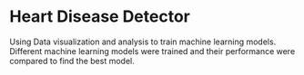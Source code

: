 # Heart Disease Detector
Using Data visualization and analysis to train machine learning models. Different machine learning models were trained and their performance were compared to find the best model.
